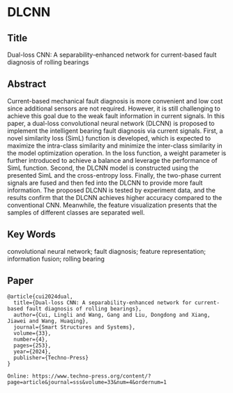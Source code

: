 # DLCNN

## Title
Dual-loss CNN: A separability-enhanced network for current-based fault diagnosis of rolling bearings

## Abstract

Current-based mechanical fault diagnosis is more convenient and low cost since additional sensors are not required. However, it is still challenging to achieve this goal due to the weak fault information in current signals. In this paper, a dual-loss convolutional neural network (DLCNN) is proposed to implement the intelligent bearing fault diagnosis via current signals. First, a novel similarity loss (SimL) function is developed, which is expected to maximize the intra-class similarity and minimize the inter-class similarity in the model optimization operation. In the loss function, a weight parameter is further introduced to achieve a balance and leverage the performance of SimL function. Second, the DLCNN model is constructed using the presented SimL and the cross-entropy loss. Finally, the two-phase current signals are fused and then fed into the DLCNN to provide more fault information. The proposed DLCNN is tested by experiment data, and the results confirm that the DLCNN achieves higher accuracy compared to the conventional CNN. Meanwhile, the feature visualization presents that the samples of different classes are separated well.

## Key Words
convolutional neural network; fault diagnosis; feature representation; information fusion; rolling bearing

## Paper
    @article{cui2024dual,
      title={Dual-loss CNN: A separability-enhanced network for current-based fault diagnosis of rolling bearings},
      author={Cui, Lingli and Wang, Gang and Liu, Dongdong and Xiang, Jiawei and Wang, Huaqing},
      journal={Smart Structures and Systems},
      volume={33},
      number={4},
      pages={253},
      year={2024},
      publisher={Techno-Press}
    }

    Online: https://www.techno-press.org/content/?page=article&journal=sss&volume=33&num=4&ordernum=1
